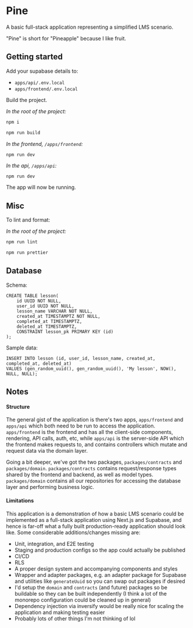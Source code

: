 # Pine
A basic full-stack application representing a simplified LMS scenario.

"Pine" is short for "Pineapple" because I like fruit.

## Getting started

Add your supabase details to:

* `apps/api/.env.local`
* `apps/frontend/.env.local`

Build the project.

*In the root of the project:*

```bash
npm i
```

```bash
npm run build
```

*In the frontend, `/apps/frontend`:*

```bash
npm run dev
```

*In the api, `/apps/api`:*

```
npm run dev
```

The app will now be running.

## Misc

To lint and format:

*In the root of the project:*

```bash
npm run lint
```

```bash
npm run prettier
```

## Database

Schema:

```postgresql
CREATE TABLE lesson(
    id UUID NOT NULL,
    user_id UUID NOT NULL,
    lesson_name VARCHAR NOT NULL,
    created_at TIMESTAMPTZ NOT NULL,
    completed_at TIMESTAMPTZ,
    deleted_at TIMESTAMPTZ,
    CONSTRAINT lesson_pk PRIMARY KEY (id)
);
```

Sample data:

```postgresql
INSERT INTO lesson (id, user_id, lesson_name, created_at, completed_at, deleted_at) 
VALUES (gen_random_uuid(), gen_random_uuid(), 'My lesson', NOW(), NULL, NULL);
```

## Notes

#### Structure

The general gist of the application is there's two apps, `apps/frontend` and `apps/api` which both need to be run to access the application. `apps/frontend` is the frontend and has all the client-side components, rendering, API calls, auth, etc, while `apps/api` is the server-side API which the frontend makes requests to, and contains controllers which mutate and request data via the domain layer.

Going a bit deeper, we've got the two packages, `packages/contracts` and `packages/domain`. `packages/contracts` contains request/response types shared by the frontend and backend, as well as model types. `packages/domain` contains all our repositories for accessing the database layer and performing business logic.

#### Limitations

This application is a demonstration of how a basic LMS scenario could be implemented as a full-stack application using Next.js and Supabase, and hence is far-off what a fully built production-ready application should look like. Some considerable additions/changes missing are:

* Unit, integration, and E2E testing
* Staging and production configs so the app could actually be published
* CI/CD
* RLS
* A proper design system and accompanying components and styles
* Wrapper and adapter packages, e.g. an adapter package for Supabase and utilities like `generateUuid` so you can swap out packages if desired
* I'd setup the `domain` and `contracts` (and future) packages so be buildable so they can be built independently (I think a lot of the monorepo configuration could be cleaned up in general)
* Dependency injection via inversify would be really nice for scaling the application and making testing easier
* Probably lots of other things I'm not thinking of lol
